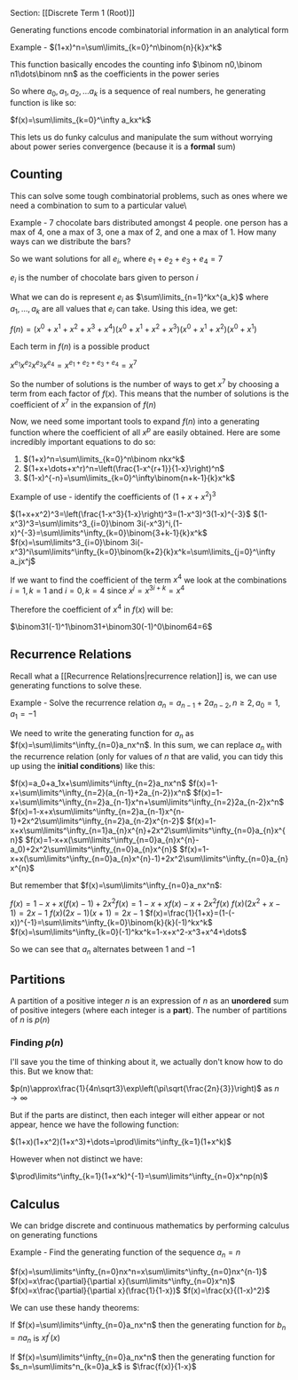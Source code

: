 Section: [[Discrete Term 1 (Root)]]

Generating functions encode combinatorial information in an analytical form

Example - $(1+x)^n=\sum\limits_{k=0}^n\binom{n}{k}x^k$

This function basically encodes the counting info $\binom n0,\binom n1\dots\binom nn$ as the coefficients in the power series

So where $a_0,a_1,a_2,\dots a_k$ is a sequence of real numbers, he generating function is like so:

$f(x)=\sum\limits_{k=0}^\infty a_kx^k$

This lets us do funky calculus and manipulate the sum without worrying about power series convergence (because it is a **formal** sum)

## Counting

This can solve some tough combinatorial problems, such as ones where we need a combination to sum to a particular value\\

Example - 7 chocolate bars distributed amongst 4 people. one person has a max of 4, one a max of 3, one a max of 2, and one a max of 1. How many ways can we distribute the bars?

So we want solutions for all $e_i$, where $e_1+e_2+e_3+e_4=7$

$e_i$ is the number of chocolate bars given to person $i$

What we can do is represent $e_i$ as $\sum\limits_{n=1}^kx^{a_k}$ where $a_1,\dots,a_k$ are all values that $e_i$ can take. Using this idea, we get:

$f(n)=(x^0+x^1+x^2+x^3+x^4)(x^0+x^1+x^2+x^3)(x^0+x^1+x^2)(x^0+x^1)$

Each term in $f(n)$ is a possible product

$x^{e_1}x^{e_2}x^{e_3}x^{e_4}=x^{e_1+e_2+e_3+e_4}=x^7$

So the number of solutions is the number of ways to get $x^7$ by choosing a term from each factor of $f(x)$. This means that the number of solutions is the coefficient of $x^7$ in the expansion of $f(n)$

Now, we need some important tools to expand $f(n)$ into a generating function where the coefficient of all $x^p$ are easily obtained. Here are some incredibly important equations to do so:

1. $(1+x)^n=\sum\limits_{k=0}^n\binom nkx^k$
2. $(1+x+\dots+x^r)^n=\left(\frac{1-x^{r+1}}{1-x}\right)^n$
3. $(1-x)^{-n}=\sum\limits_{k=0}^\infty\binom{n+k-1}{k}x^k$

Example of use - identify the coefficients of $(1+x+x^2)^3$

$(1+x+x^2)^3=\left(\frac{1-x^3}{1-x}\right)^3=(1-x^3)^3(1-x)^{-3}$
$(1-x^3)^3=\sum\limits^3_{i=0}\binom 3i(-x^3)^i,(1-x)^{-3}=\sum\limits^\infty_{k=0}\binom{3+k-1}{k}x^k$
$f(x)=\sum\limits^3_{i=0}\binom 3i(-x^3)^i\sum\limits^\infty_{k=0}\binom{k+2}{k}x^k=\sum\limits_{j=0}^\infty a_jx^j$

If we want to find the coefficient of the term $x^4$ we look at the combinations $i=1,k=1$ and $i=0,k=4$ since $x^j=x^{3i+k}=x^4$

Therefore the coefficient of $x^4$ in $f(x)$ will be:

$\binom31(-1)^1\binom31+\binom30(-1)^0\binom64=6$
## Recurrence Relations

Recall what a [[Recurrence Relations|recurrence relation]] is, we can use generating functions to solve these.

Example - Solve the recurrence relation $a_n=a_{n-1}+2a_{n-2},n\geq2,a_0=1,a_1=-1$

We need to write the generating function for $a_n$ as $f(x)=\sum\limits^\infty_{n=0}a_nx^n$. In this sum, we can replace $a_n$ with the recurrence relation (only for values of $n$ that are valid, you can tidy this up using the **initial conditions**) like this:

$f(x)=a_0+a_1x+\sum\limits^\infty_{n=2}a_nx^n$
$f(x)=1-x+\sum\limits^\infty_{n=2}(a_{n-1}+2a_{n-2})x^n$
$f(x)=1-x+\sum\limits^\infty_{n=2}a_{n-1}x^n+\sum\limits^\infty_{n=2}2a_{n-2}x^n$
$f(x)=1-x+x\sum\limits^\infty_{n=2}a_{n-1}x^{n-1}+2x^2\sum\limits^\infty_{n=2}a_{n-2}x^{n-2}$
$f(x)=1-x+x\sum\limits^\infty_{n=1}a_{n}x^{n}+2x^2\sum\limits^\infty_{n=0}a_{n}x^{n}$
$f(x)=1-x+x(\sum\limits^\infty_{n=0}a_{n}x^{n}-a_0)+2x^2\sum\limits^\infty_{n=0}a_{n}x^{n}$
$f(x)=1-x+x(\sum\limits^\infty_{n=0}a_{n}x^{n}-1)+2x^2\sum\limits^\infty_{n=0}a_{n}x^{n}$

But remember that $f(x)=\sum\limits^\infty_{n=0}a_nx^n$:

$f(x)=1-x+x(f(x)-1)+2x^2f(x)=1-x+xf(x)-x+2x^2f(x)$
$f(x)(2x^2+x-1)=2x-1$
$f(x)(2x-1)(x+1)=2x-1$
$f(x)=\frac{1}{1+x}=(1-(-x))^{-1}=\sum\limits^\infty_{k=0}\binom{k}{k}(-1)^kx^k$
$f(x)=\sum\limits^\infty_{k=0}(-1)^kx^k=1-x+x^2-x^3+x^4+\dots$

So we can see that $a_n$ alternates between $1$ and $-1$
## Partitions

A partition of a positive integer $n$ is an expression of $n$ as an **unordered** sum of positive integers (where each integer is a **part**). The number of partitions of $n$ is $p(n)$
### Finding $p(n)$

I'll save you the time of thinking about it, we actually don't know how to do this. But we know that:

$p(n)\approx\frac{1}{4n\sqrt3}\exp\left(\pi\sqrt{\frac{2n}{3}}\right)$ as $n\rightarrow\infty$

But if the parts are distinct, then each integer will either appear or not appear, hence we have the following function:

$(1+x)(1+x^2)(1+x^3)+\dots=\prod\limits^\infty_{k=1}(1+x^k)$

However when not distinct we have:

$\prod\limits^\infty_{k=1}(1+x^k)^{-1}=\sum\limits^\infty_{n=0}x^np(n)$
## Calculus

We can bridge discrete and continuous mathematics by performing calculus on generating functions

Example - Find the generating function of the sequence $a_n=n$

$f(x)=\sum\limits^\infty_{n=0}nx^n=x\sum\limits^\infty_{n=0}nx^{n-1}$
$f(x)=x\frac{\partial}{\partial x}(\sum\limits^\infty_{n=0}x^n)$
$f(x)=x\frac{\partial}{\partial x}(\frac{1}{1-x})$
$f(x)=\frac{x}{(1-x)^2}$

We can use these handy theorems:

If $f(x)=\sum\limits^\infty_{n=0}a_nx^n$ then the generating function for $b_n=na_n$ is $xf^\prime(x)$

If $f(x)=\sum\limits^\infty_{n=0}a_nx^n$ then the generating function for $s_n=\sum\limits^n_{k=0}a_k$ is $\frac{f(x)}{1-x}$

